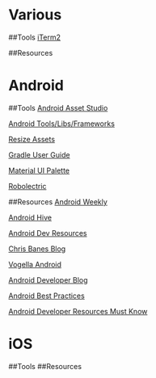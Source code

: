 # Various

##Tools
[iTerm2](https://www.iterm2.com/)

##Resources

# Android
##Tools
[Android Asset Studio](http://romannurik.github.io/AndroidAssetStudio/)

[Android Tools/Libs/Frameworks](http://snowdream.github.io/awesome-android/)

[Resize Assets](https://github.com/redwarp/9-patch-resizer)

[Gradle User Guide](http://tools.android.com/tech-docs/new-build-system/user-guide#TOC-Configuring-the-Structure)

[Material UI Palette](https://www.materialpalette.com/)

[Robolectric](http://robolectric.org/configuring/)
[]()

##Resources
[Android Weekly](http://androidweekly.net/)

[Android Hive](http://www.androidhive.info/)

[Android Dev Resources](http://www.androiddevresources.com/)

[Chris Banes Blog](https://chris.banes.me/)

[Vogella Android](http://www.vogella.com/tutorials/android.html)

[Android Developer Blog](http://android-developers.blogspot.com/)

[Android Best Practices](https://github.com/futurice/android-best-practices)

[Android Developer Resources Must Know](http://www.bongizmo.com/blog/android-resources-each-developer-should-know/)



# iOS
##Tools
##Resources
